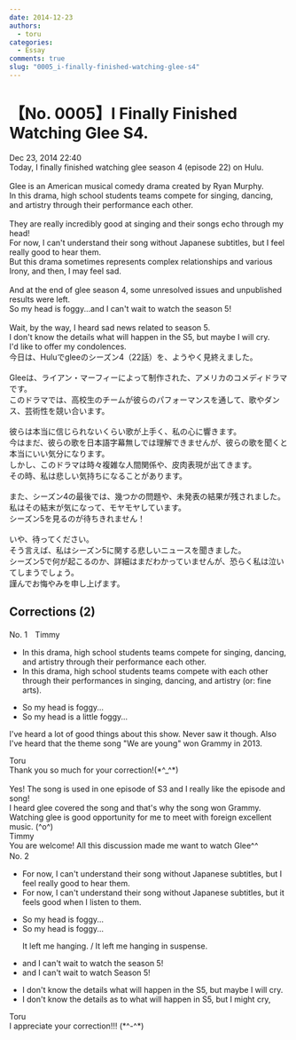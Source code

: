 ```yaml
---
date: 2014-12-23
authors:
  - toru
categories:
  - Essay
comments: true
slug: "0005_i-finally-finished-watching-glee-s4"
---
```


# 【No. 0005】I Finally Finished Watching Glee S4.
<div class="date">Dec 23, 2014 22:40</div>
<div id="post"><div id="body_show_ori">
Today, I finally finished watching glee season 4 (episode 22) on Hulu.<br/><br/>Glee is an American musical comedy drama created by Ryan Murphy.<br/>In this drama, high school students teams compete for singing, dancing, and artistry through their performance each other.<br/><br/>They are really incredibly good at singing and their songs echo through my head!<br/>For now, I can't understand their song without Japanese subtitles, but I feel really good to hear them.<br/>But this drama sometimes represents complex relationships and various Irony, and then, I may feel sad.<br/><br/>And at the end of glee season 4, some unresolved issues and unpublished results were left.<br/>So my head is foggy...and I can't wait to watch the season 5!<br/><br/>Wait, by the way, I heard sad news related to season 5.<br/>I don't know the details what will happen in the S5, but maybe I will cry.<br/>I'd like to offer my condolences.<br/>
</div></div>

<!-- more -->

<div id="post_ja"><div id="body_show_mo">
今日は、Huluでgleeのシーズン4（22話）を、ようやく見終えました。<br/><br/>Gleeは、ライアン・マーフィーによって制作された、アメリカのコメディドラマです。<br/>このドラマでは、高校生のチームが彼らのパフォーマンスを通して、歌やダンス、芸術性を競い合います。<br/><br/>彼らは本当に信じられないくらい歌が上手く、私の心に響きます。<br/>今はまだ、彼らの歌を日本語字幕無しでは理解できませんが、彼らの歌を聞くと本当にいい気分になります。<br/>しかし、このドラマは時々複雑な人間関係や、皮肉表現が出てきます。<br/>その時、私は悲しい気持ちになることがあります。<br/><br/>また、シーズン4の最後では、幾つかの問題や、未発表の結果が残されました。<br/>私はその結末が気になって、モヤモヤしています。<br/>シーズン5を見るのが待ちきれません！<br/><br/>いや、待ってください。<br/>そう言えば、私はシーズン5に関する悲しいニュースを聞きました。<br/>シーズン5で何が起こるのか、詳細はまだわかっていませんが、恐らく私は泣いてしまうでしょう。<br/>謹んでお悔やみを申し上げます。
</div></div>

## Corrections (2)
<div id="block"><div class="first_name"> No. 1　<span class="just_name">Timmy</span></div><div id="block2">
<ul class="correction_field">
<li class="incorrect">In this drama, high school students teams compete for singing, dancing, and artistry through their performance each other.</li>
<li class="corrected correct">
In this drama, high school students teams compete <span class="f_blue">with</span> each other<span class="f_blue"> </span>through their performance<span class="f_blue">s</span> in singing, dancing, and artistry (or: <span class="f_blue">fine arts</span>).
</li>
</ul>
<ul class="correction_field">
<li class="incorrect">So my head is foggy...</li>
<li class="corrected correct">
So my head is <span class="f_blue">a</span> <span class="f_blue">little</span> foggy...
</li>
</ul>
<p class="comment_small">
 I've heard a lot of good things about this show. Never saw it though. Also I've heard that the theme song "We are young" won Grammy in 2013.
</p>

</div><div class="name"><span class="just_name">Toru</span><br>
Thank you so much for your correction!(*^_^*)<br/><br/>Yes! The song is used in one episode of S3 and I really like the episode and song!<br/>I heard glee covered the song and that's why the song won Grammy.<br/>Watching glee is good opportunity for me to meet with foreign excellent music. (^o^)
</div>
<div class="name"><span class="just_name">Timmy</span><br>
You are welcome! All this discussion made me want to watch Glee^^ 
</div>
</div>
<div id="block"><div class="first_name"> No. 2　<span class="just_name"></span></div><div id="block2">
<ul class="correction_field">
<li class="incorrect">For now, I can't understand their song without Japanese subtitles, but I feel really good to hear them.</li>
<li class="corrected correct">
For now, I can't understand their song without Japanese subtitles, but <span class="f_blue">it feels good when I listen to</span> them.
</li>
</ul>
<ul class="correction_field">
<li class="incorrect">So my head is foggy...</li>
<li class="corrected correct">
So my head is foggy...
<p class="correction_comment">It left me hanging. / It left me hanging in suspense.</p>
</li>
</ul>
<ul class="correction_field">
<li class="incorrect">and I can't wait to watch the season 5!</li>
<li class="corrected correct">
and I can't wait to watch Season 5!
</li>
</ul>
<ul class="correction_field">
<li class="incorrect">I don't know the details what will happen in the S5, but maybe I will cry.</li>
<li class="corrected correct">
I don't know the details as to what will happen in S5, but I might cry,
</li>
</ul>
</div><div class="name"><span class="just_name">Toru</span><br>
I appreciate your correction!!! (*^-^*)
</div>
</div>
